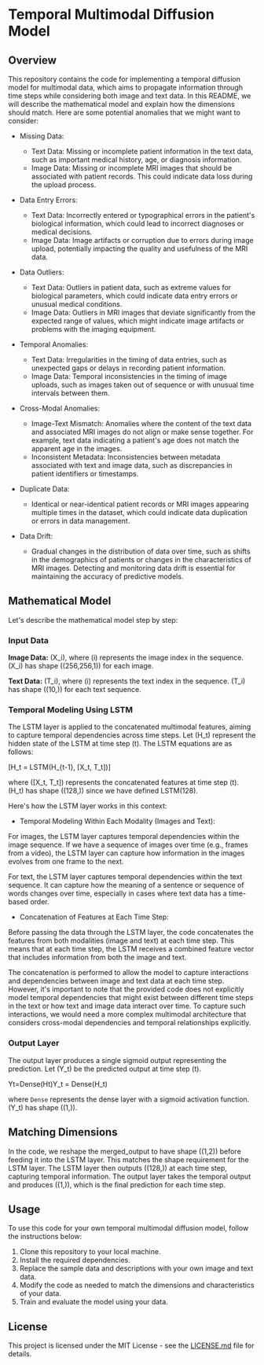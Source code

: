 # Temporal Multimodal Diffusion Model

## Overview

This repository contains the code for implementing a temporal diffusion model for multimodal data, which aims to propagate information through time steps while considering both image and text data. In this README, we will describe the mathematical model and explain how the dimensions should match.  Here are some potential anomalies that we might want to consider:

- Missing Data:

  - Text Data: Missing or incomplete patient information in the text data, such as important medical history, age, or diagnosis information.
  - Image Data: Missing or incomplete MRI images that should be associated with patient records. This could indicate data loss during the upload process.

- Data Entry Errors:

  - Text Data: Incorrectly entered or typographical errors in the patient's biological information, which could lead to incorrect diagnoses or medical decisions.
  - Image Data: Image artifacts or corruption due to errors during image upload, potentially impacting the quality and usefulness of the MRI data.

- Data Outliers:

  - Text Data: Outliers in patient data, such as extreme values for biological parameters, which could indicate data entry errors or unusual medical conditions.
  - Image Data: Outliers in MRI images that deviate significantly from the expected range of values, which might indicate image artifacts or problems with the imaging equipment.

- Temporal Anomalies:

  - Text Data: Irregularities in the timing of data entries, such as unexpected gaps or delays in recording patient information.
  - Image Data: Temporal inconsistencies in the timing of image uploads, such as images taken out of sequence or with unusual time intervals between them.

- Cross-Modal Anomalies:

  - Image-Text Mismatch: Anomalies where the content of the text data and associated MRI images do not align or make sense together. For example, text data indicating a patient's age does not match the apparent age in the images.
  - Inconsistent Metadata: Inconsistencies between metadata associated with text and image data, such as discrepancies in patient identifiers or timestamps.

- Duplicate Data:

  - Identical or near-identical patient records or MRI images appearing multiple times in the dataset, which could indicate data duplication or errors in data management.

- Data Drift:

  - Gradual changes in the distribution of data over time, such as shifts in the demographics of patients or changes in the characteristics of MRI images. Detecting and monitoring data drift is essential for maintaining the accuracy of predictive models.

## Mathematical Model

Let's describe the mathematical model step by step:

### Input Data

**Image Data:** \(X_i\), where \(i\) represents the image index in the sequence. \(X_i\) has shape \((256,256,1)\) for each image.

**Text Data:** \(T_i\), where \(i\) represents the text index in the sequence. \(T_i\) has shape \((10,)\) for each text sequence.

### Temporal Modeling Using LSTM

The LSTM layer is applied to the concatenated multimodal features, aiming to capture temporal dependencies across time steps. Let \(H_t\) represent the hidden state of the LSTM at time step \(t\). The LSTM equations are as follows:

\[H_t = LSTM(H_{t-1}, [X_t, T_t])\]

where \([X_t, T_t]\) represents the concatenated features at time step \(t\). \(H_t\) has shape \((128,)\) since we have defined LSTM(128).

Here's how the LSTM layer works in this context:

- Temporal Modeling Within Each Modality (Images and Text):

For images, the LSTM layer captures temporal dependencies within the image sequence. If we have a sequence of images over time (e.g., frames from a video), the LSTM layer can capture how information in the images evolves from one frame to the next.

For text, the LSTM layer captures temporal dependencies within the text sequence. It can capture how the meaning of a sentence or sequence of words changes over time, especially in cases where text data has a time-based order.

- Concatenation of Features at Each Time Step:

Before passing the data through the LSTM layer, the code concatenates the features from both modalities (image and text) at each time step. This means that at each time step, the LSTM receives a combined feature vector that includes information from both the image and text.

The concatenation is performed to allow the model to capture interactions and dependencies between image and text data at each time step.
However, it's important to note that the provided code does not explicitly model temporal dependencies that might exist between different time steps in the text or how text and image data interact over time. To capture such interactions, we would need a more complex multimodal architecture that considers cross-modal dependencies and temporal relationships explicitly.

### Output Layer

The output layer produces a single sigmoid output representing the prediction. Let \(Y_t\) be the predicted output at time step \(t\).

Yt=Dense(Ht)Y_t = Dense(H_t)

where `Dense` represents the dense layer with a sigmoid activation function. \(Y_t\) has shape \((1,)\).

## Matching Dimensions

In the code, we reshape the merged_output to have shape \((1,2)\) before feeding it into the LSTM layer. This matches the shape requirement for the LSTM layer. The LSTM layer then outputs \((128,)\) at each time step, capturing temporal information. The output layer takes the temporal output and produces \((1,)\), which is the final prediction for each time step.

## Usage

To use this code for your own temporal multimodal diffusion model, follow the instructions below:

1. Clone this repository to your local machine.
2. Install the required dependencies.
3. Replace the sample data and descriptions with your own image and text data.
4. Modify the code as needed to match the dimensions and characteristics of your data.
5. Train and evaluate the model using your data.

## License

This project is licensed under the MIT License - see the [LICENSE.md](LICENSE.md) file for details.

